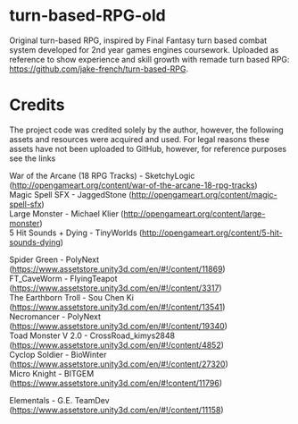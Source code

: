 # turn-based-RPG-old
Original turn-based RPG, inspired by Final Fantasy turn based combat system developed for 2nd year games engines coursework. Uploaded as reference to show experience and skill growth with remade turn based RPG: https://github.com/jake-french/turn-based-RPG. 

# Credits
The project code was credited solely by the author, however, the following assets and resources were acquired and used. For legal reasons these assets have not been uploaded to GitHub, however, for reference purposes see the links 

War of the Arcane (18 RPG Tracks) - SketchyLogic (http://opengameart.org/content/war-of-the-arcane-18-rpg-tracks) </br>
Magic Spell SFX - JaggedStone (http://opengameart.org/content/magic-spell-sfx) </br>
Large Monster - Michael Klier (http://opengameart.org/content/large-monster) </br>
5 Hit Sounds + Dying - TinyWorlds (http://opengameart.org/content/5-hit-sounds-dying) </br>

Spider Green - PolyNext (https://www.assetstore.unity3d.com/en/#!/content/11869) </br>
FT_CaveWorm - FlyingTeapot (https://www.assetstore.unity3d.com/en/#!/content/3317) </br>
The Earthborn Troll - Sou Chen Ki (https://www.assetstore.unity3d.com/en/#!/content/13541) </br>
Necromancer - PolyNext (https://www.assetstore.unity3d.com/en/#!/content/19340) </br>
Toad Monster V 2.0 - CrossRoad_kimys2848 (https://www.assetstore.unity3d.com/en/#!/content/4852) </br>
Cyclop Soldier - BioWinter (https://www.assetstore.unity3d.com/en/#!/content/27320) </br>
Micro Knight - BITGEM (https://www.assetstore.unity3d.com/en/#!content/11796) </br>

Elementals - G.E. TeamDev (https://www.assetstore.unity3d.com/en/#!/content/11158) </br>
